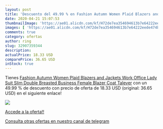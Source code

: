 ```yaml
---
layout: post
title: 'Descuento del 49.99 % en Fashion Autumn Women Plaid Blazers and J'
date: 2020-04-21 15:07:53
thumbnailImage: 'https://ae01.alicdn.com/kf/H72de7ea354694613b7e64222eede474bm/Fashion-Autumn-Women-Plaid-Blazers-and-Jackets-Work-Office-Lady-Suit-Slim-Double-Breasted-Business-Female.jpg_350x350._SL200_.jpg'
images: [ 'https://ae01.alicdn.com/kf/H72de7ea354694613b7e64222eede474bm/Fashion-Autumn-Women-Plaid-Blazers-and-Jackets-Work-Office-Lady-Suit-Slim-Double-Breasted-Business-Female.jpg_350x350._SL200_.jpg' ]
comments: true
category: ofertas
author: ring
slug: 32907359344
description:
actualPrice: 18.33 USD
comparePrice: 36.65 USD
inStock: true
---
```


Tienes [Fashion Autumn Women Plaid Blazers and Jackets Work Office Lady Suit Slim Double Breasted Business Female Blazer Coat Talever](https://www.amazon.com/dp/32907359344/?tag=redken08-20) con un 49.99 % de descuento con precio de oferta de 18.33 USD (original: 36.65 USD) en el siguiente enlace!

[![](https://ae01.alicdn.com/kf/H72de7ea354694613b7e64222eede474bm/Fashion-Autumn-Women-Plaid-Blazers-and-Jackets-Work-Office-Lady-Suit-Slim-Double-Breasted-Business-Female.jpg_350x350._SL200_.jpg)](https://www.amazon.com/dp/32907359344/?tag=redken08-20)

[Accede a la oferta!!](https://www.amazon.com/dp/32907359344/?tag=redken08-20)

[Consulta otras ofertas en nuestro canal de telegram](https://t.me/s/ofertas25)
